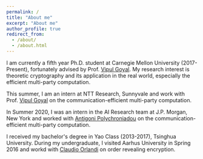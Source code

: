 ```yaml
---
permalink: /
title: "About me"
excerpt: "About me"
author_profile: true
redirect_from: 
  - /about/
  - /about.html
---
```


I am currently a fifth year Ph.D. student at Carnegie Mellon University (2017-Present), fortunately advised by Prof. [Vipul Goyal](https://www.cs.cmu.edu/~goyal/). My research interest is theoretic cryptography and its application in the real world, especially the efficient multi-party computation. 

This summer, I am an intern at NTT Research, Sunnyvale and work with Prof. [Vipul Goyal](https://www.cs.cmu.edu/~goyal/) on the communication-efficient multi-party computation.

In Summer 2020, I was an intern in the AI Research team at J.P. Morgan, New York and worked with [Antigoni Polychroniadou](https://antigonip.github.io) on the communication-efficient multi-party computation. 

I received my bachelor's degree in Yao Class (2013-2017), Tsinghua University. During my undergraduate, I visited Aarhus University in Spring 2016 and workd with [Claudio Orlandi](https://users-cs.au.dk/orlandi/) on order revealing encryption.
